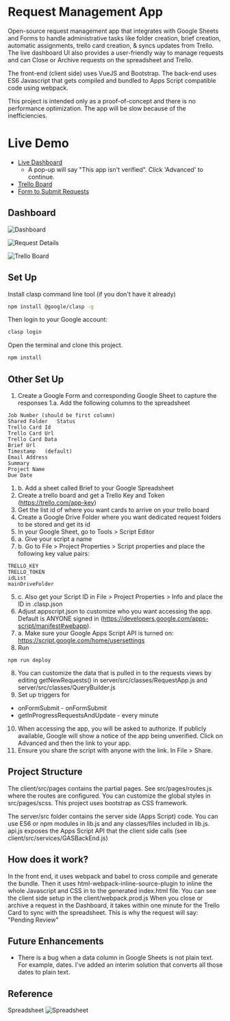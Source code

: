 # Request Management App
Open-source request management app that integrates with Google Sheets and Forms to handle administrative tasks like folder creation, brief creation, automatic assignments, trello card creation, & syncs updates from Trello. The live dashboard UI also provides a user-friendly way to manage requests and can Close or Archive requests on the spreadsheet and Trello.

The front-end (client side) uses VueJS and Bootstrap. The back-end uses ES6 Javascript that gets compiled and bundled to Apps Script compatible code using webpack.

This project is intended only as a proof-of-concept and there is no performance optimization. The app will be slow because of the inefficiencies. 

# Live Demo
- [Live Dashboard](https://script.google.com/macros/s/AKfycbzgPXDj3PM1cKVB_Wf-AIu9MJL7uu2TwoGkL90KpfSp/exec)
  - A pop-up will say "This app isn't verified". Click 'Advanced' to continue.
- [Trello Board](https://trello.com/b/2nYmBREX/request-management-app-demo)
- [Form to Submit Requests](https://docs.google.com/forms/d/e/1FAIpQLSfi01auBACD93dRZmzlDoquNm0xArFcQ0fKDEwW3c9qiz9Yzw/viewform)


## Dashboard
![Dashboard](http://67.205.135.229/wp-content/uploads/2020/07/Screen-Shot-2020-07-12-at-6.35.45-PM-1024x472.png "Dashboard")

![Request Details](http://67.205.135.229/wp-content/uploads/2020/07/Screen-Shot-2020-07-12-at-6.42.19-PM-1024x471.png "Request Details")

![Trello Board](http://67.205.135.229/wp-content/uploads/2020/07/Screen-Shot-2020-07-12-at-6.37.07-PM-1024x474.png "Trello Board")

## Set Up

Install clasp command line tool (if you don't have it already)

```bash
npm install @google/clasp -g
```

Then login to your Google account:

```bash
clasp login
```
Open the terminal and clone this project.

```bash
npm install
```


## Other Set Up

1. Create a Google Form and corresponding Google Sheet to capture the responses
1.a. Add the following columns to the spreadsheet
```
Job Number (should be first column)
Shared Folder	Status	
Trello Card Id	
Trello Card Url	
Trello Card Data	
Brief Url	
Timestamp	(default)
Email Address	
Summary	
Project Name	
Due Date
```
1. b. Add a sheet called Brief to your Google Spreadsheet
2. Create a trello board and get a Trello Key and Token (https://trello.com/app-key)
3. Get the list id of where you want cards to arrive on your trello board
4. Create a Google Drive Folder where you want dedicated request folders to be stored and get its id
5. In your Google Sheet, go to Tools > Script Editor
5. a. Give your script a name
5. b. Go to File > Project Properties > Script properties and place the following key value pairs:
```
TRELLO_KEY
TRELLO_TOKEN
idList
mainDriveFolder
```
5. c. Also get your Script ID in File > Project Properties > Info and place the ID in .clasp.json
6. Adjust appscript.json to customize who you want accessing the app. Default is ANYONE signed in (https://developers.google.com/apps-script/manifest#webapp).
6. a. Make sure your Google Apps Script API is turned on: https://script.google.com/home/usersettings
7. Run
```
npm run deploy
```
8. You can customize the data that is pulled in to the requests views by editing getNewRequests() in server/src/classes/RequestApp.js and server/src/classes/QueryBuilder.js
9. Set up triggers for 
- onFormSubmit - onFormSubmit
- getInProgressRequestsAndUpdate - every minute
10. When accessing the app, you will be asked to authorize. If publicly available, Google will show a notice of the app being unverified. Click on Advanced and then the link to your app.
11. Ensure you share the script with anyone with the link. In File > Share.

## Project Structure

The client/src/pages contains the partial pages. See src/pages/routes.js where the routes are configured.
You can customize the global styles in src/pages/scss. This project uses bootstrap as CSS framework.

The server/src folder contains the server side (Apps Script) code. You can use ES6 or npm modules in lib.js and any classes/files included in lib.js. 
api.js exposes the Apps Script API that the client side calls (see client/src/services/GASBackEnd.js)


## How does it work?
In the front end, it uses webpack and babel to cross compile and generate the bundle.
Then it uses html-webpack-inline-source-plugin to inline the whole Javascript and CSS in to the generated index.html file.
You can see the client side setup in the client/webpack.prod.js 
When you close or archive a request in the Dashboard, it takes within one minute for the Trello Card to sync with the spreadsheet. This is why the request will say: "Pending Review"

## Future Enhancements
- There is a bug when a data column in Google Sheets is not plain text. For example, dates. I've added an interim solution that converts all those dates to plain text.

## Reference
Spreadsheet
![Spreadsheet](http://67.205.135.229/wp-content/uploads/2020/07/Screen-Shot-2020-07-12-at-6.24.48-PM-1024x455.png "Spreadsheet")

